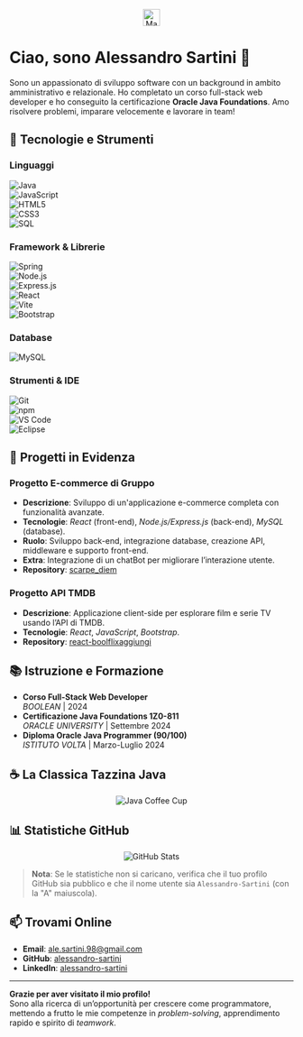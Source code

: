 <p align="center">
  <img src="https://raw.githubusercontent.com/MartinHeinz/MartinHeinz/master/wave.gif" width="30px" alt="Mano che saluta">
</p>

# Ciao, sono Alessandro Sartini 👋

Sono un appassionato di sviluppo software con un background in ambito amministrativo e relazionale. Ho completato un corso full-stack web developer e ho conseguito la certificazione **Oracle Java Foundations**. Amo risolvere problemi, imparare velocemente e lavorare in team!

## 🚀 Tecnologie e Strumenti

### Linguaggi
![Java](https://img.shields.io/badge/Java-007396?style=for-the-badge&logo=java&logoColor=white)  
![JavaScript](https://img.shields.io/badge/JavaScript-F7DF1E?style=for-the-badge&logo=javascript&logoColor=black)  
![HTML5](https://img.shields.io/badge/HTML5-E34F26?style=for-the-badge&logo=html5&logoColor=white)  
![CSS3](https://img.shields.io/badge/CSS3-1572B6?style=for-the-badge&logo=css3&logoColor=white)  
![SQL](https://img.shields.io/badge/SQL-4479A1?style=for-the-badge&logo=mysql&logoColor=white)  

### Framework & Librerie
![Spring](https://img.shields.io/badge/Spring-66BB66?style=for-the-badge&logo=spring&logoColor=white)  
![Node.js](https://img.shields.io/badge/Node.js-339933?style=for-the-badge&logo=node.js&logoColor=white)  
![Express.js](https://img.shields.io/badge/Express.js-000000?style=for-the-badge&logo=express&logoColor=white)  
![React](https://img.shields.io/badge/React-61DAFB?style=for-the-badge&logo=react&logoColor=black)  
![Vite](https://img.shields.io/badge/Vite-646CFF?style=for-the-badge&logo=vite&logoColor=white)  
![Bootstrap](https://img.shields.io/badge/Bootstrap-7952B3?style=for-the-badge&logo=bootstrap&logoColor=white)  

### Database
![MySQL](https://img.shields.io/badge/MySQL-4479A1?style=for-the-badge&logo=mysql&logoColor=white)  

### Strumenti & IDE
![Git](https://img.shields.io/badge/Git-F05032?style=for-the-badge&logo=git&logoColor=white)  
![npm](https://img.shields.io/badge/npm-CB3837?style=for-the-badge&logo=npm&logoColor=white)  
![VS Code](https://img.shields.io/badge/VS%20Code-007ACC?style=for-the-badge&logo=visual-studio-code&logoColor=white)  
![Eclipse](https://img.shields.io/badge/Eclipse-2C2255?style=for-the-badge&logo=eclipse&logoColor=white)  

## 🎯 Progetti in Evidenza

### Progetto E-commerce di Gruppo
- **Descrizione**: Sviluppo di un'applicazione e-commerce completa con funzionalità avanzate.  
- **Tecnologie**: *React* (front-end), *Node.js/Express.js* (back-end), *MySQL* (database).  
- **Ruolo**: Sviluppo back-end, integrazione database, creazione API, middleware e supporto front-end.  
- **Extra**: Integrazione di un chatBot per migliorare l’interazione utente.  
- **Repository**: [scarpe_diem](https://github.com/alessandro-sartini/scarpe_diem)  

### Progetto API TMDB
- **Descrizione**: Applicazione client-side per esplorare film e serie TV usando l’API di TMDB.  
- **Tecnologie**: *React*, *JavaScript*, *Bootstrap*.  
- **Repository**: [react-boolflixaggiungi](https://github.com/alessandro-sartini/react-boolflixaggiungi)  

## 📚 Istruzione e Formazione

- **Corso Full-Stack Web Developer**  
  *BOOLEAN* | 2024  
- **Certificazione Java Foundations 1Z0-811**  
  *ORACLE UNIVERSITY* | Settembre 2024  
- **Diploma Oracle Java Programmer (90/100)**  
  *ISTITUTO VOLTA* | Marzo-Luglio 2024  

## ☕ La Classica Tazzina Java

<p align="center">
  <img src="https://img.icons8.com/color/48/000000/java-coffee-cup-logo--v1.png" alt="Java Coffee Cup">
</p>

## 📊 Statistiche GitHub

<p align="center">
  <img src="https://github-readme-stats.vercel.app/api?username=Alessandro-Sartini&show_icons=true&theme=radical&hide_rank=false&include_all_commits=true" alt="GitHub Stats">
</p>

> **Nota**: Se le statistiche non si caricano, verifica che il tuo profilo GitHub sia pubblico e che il nome utente sia `Alessandro-Sartini` (con la "A" maiuscola).

## 📫 Trovami Online

- **Email**: [ale.sartini.98@gmail.com](mailto:ale.sartini.98@gmail.com)  
- **GitHub**: [alessandro-sartini](https://github.com/alessandro-sartini)  
- **LinkedIn**: [alessandro-sartini](https://www.linkedin.com/in/alessandro-sartini-a123a6201/)  

---

**Grazie per aver visitato il mio profilo!**  
Sono alla ricerca di un’opportunità per crescere come programmatore, mettendo a frutto le mie competenze in *problem-solving*, apprendimento rapido e spirito di *teamwork*.  
